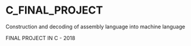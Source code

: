 # C_FINAL_PROJECT
Construction and decoding of assembly language into machine language

FINAL PROJECT IN C - 2018
